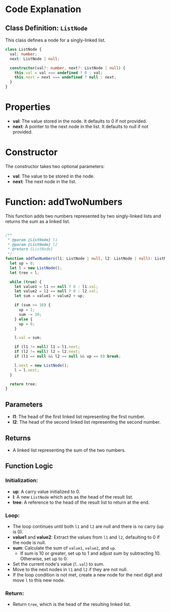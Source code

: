 # Code Explanation

## Class Definition: `ListNode`

This class defines a node for a singly-linked list.

```typescript
class ListNode {
  val: number;
  next: ListNode | null;

  constructor(val?: number, next?: ListNode | null) {
    this.val = val === undefined ? 0 : val;
    this.next = next === undefined ? null : next;
  }
}
```
# Properties

- **val**: The value stored in the node. It defaults to 0 if not provided.
- **next**: A pointer to the next node in the list. It defaults to null if not provided.

# Constructor

The constructor takes two optional parameters:
- **val**: The value to be stored in the node.
- **next**: The next node in the list.

# Function: addTwoNumbers

This function adds two numbers represented by two singly-linked lists and returns the sum as a linked list.

```typescript

/**
 * @param {ListNode} l1
 * @param {ListNode} l2
 * @return {ListNode}
 */
function addTwoNumbers(l1: ListNode | null, l2: ListNode | null): ListNode {
  let up = 0;
  let l = new ListNode();
  let tree = l;

  while (true) {
    let value1 = l1 == null ? 0 : l1.val;
    let value2 = l2 == null ? 0 : l2.val;
    let sum = value1 + value2 + up;

    if (sum >= 10) {
      up = 1;
      sum -= 10;
    } else {
      up = 0;
    }

    l.val = sum;

    if (l1 != null) l1 = l1.next;
    if (l2 != null) l2 = l2.next;
    if (l1 == null && l2 == null && up == 0) break;

    l.next = new ListNode();
    l = l.next;
  }

  return tree;
}
```

## Parameters
- **l1**: The head of the first linked list representing the first number.
- **l2**: The head of the second linked list representing the second number.

## Returns
- A linked list representing the sum of the two numbers.

## Function Logic

### Initialization:
- **up**: A carry value initialized to 0.
- **l**: A new `ListNode` which acts as the head of the result list.
- **tree**: A reference to the head of the result list to return at the end.

### Loop:
- The loop continues until both `l1` and `l2` are null and there is no carry (up is 0).
- **value1** and **value2**: Extract the values from `l1` and `l2`, defaulting to 0 if the node is null.
- **sum**: Calculate the sum of `value1`, `value2`, and `up`.
  - If sum is 10 or greater, set up to 1 and adjust sum by subtracting 10. Otherwise, set up to 0.
- Set the current node's value (`l.val`) to sum.
- Move to the next nodes in `l1` and `l2` if they are not null.
- If the loop condition is not met, create a new node for the next digit and move `l` to this new node.

### Return:
- Return `tree`, which is the head of the resulting linked list.
